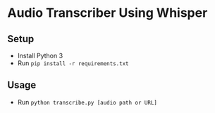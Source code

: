 # Audio Transcriber Using Whisper

## Setup
- Install Python 3
- Run `pip install -r requirements.txt`

## Usage
- Run `python transcribe.py [audio path or URL]`
